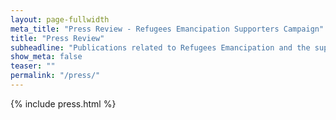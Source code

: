 ```yaml
---
layout: page-fullwidth
meta_title: "Press Review - Refugees Emancipation Supporters Campaign"
title: "Press Review"
subheadline: "Publications related to Refugees Emancipation and the support campaign"
show_meta: false
teaser: ""
permalink: "/press/"
---
```

{% include press.html %}
